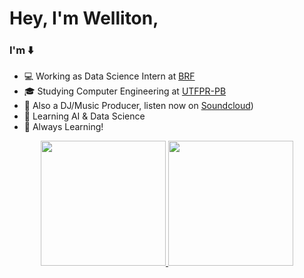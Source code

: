 # Hey, I'm Welliton,

### I'm ⬇️
- 💻 Working as Data Science Intern at [BRF](https://www.brf-global.com/)
- 🎓 Studying Computer Engineering at [UTFPR-PB](http://www.utfpr.edu.br/)
- 🎹 Also a DJ/Music Producer, listen now on [Soundcloud](https://soundcloud.com/whoiswelliton))
- 🤖 Learning AI & Data Science
- 📖 Always Learning!

<p align="center">
<a href="https://github.com/whoiswelliton">
  <img height="200em" src="https://github-readme-stats.vercel.app/api?username=whoiswelliton&layout=compact&show_icons=true&count_private=true&theme=react"/>
  <img height="200em" src="https://github-readme-stats.vercel.app/api/top-langs/?username=whoiswelliton&langs_count=10&theme=react&layout=compact"/>
</a>
</p>

<!--
**whoiswelliton/whoiswelliton** is a ✨ _special_ ✨ repository because its `README.md` (this file) appears on your GitHub profile.

Here are some ideas to get you started:

- 🔭 Working as Data Science Intern at BRF
- 🔭 Studying Computer Engineering at UTFPR-PB
- 🌱 Learning AI and Data Science
- 📫 How to reach me: 
-->
